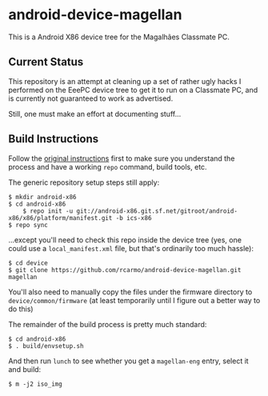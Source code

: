 android-device-magellan
=======================

This is a Android X86 device tree for the Magalhães Classmate PC.

## Current Status ##

This repository is an attempt at cleaning up a set of rather ugly hacks I performed on the EeePC device tree to get it to run on a Classmate PC, and is currently not guaranteed to work as advertised.

Still, one must make an effort at documenting stuff...

## Build Instructions ##

Follow the [original instructions][x86] first to make sure you understand the process and have a working `repo` command, build tools, etc.

The generic repository setup steps still apply:

	$ mkdir android-x86
	$ cd android-x86
        $ repo init -u git://android-x86.git.sf.net/gitroot/android-x86/x86/platform/manifest.git -b ics-x86
	$ repo sync

...except you'll need to check this repo inside the device tree (yes, one could use a `local_manifest.xml` file, but that's ordinarily too much hassle):

	$ cd device
	$ git clone https://github.com/rcarmo/android-device-magellan.git magellan

You'll also need to manually copy the files under the firmware directory to `device/common/firmware` (at least temporarily until I figure out a better way to do this)

The remainder of the build process is pretty much standard:

	$ cd android-x86
	$ . build/envsetup.sh

And then run `lunch` to see whether you get a `magellan-eng` entry, select it and build:

	$ m -j2 iso_img

[x86]: http://www.android-x86.org/getsourcecode
